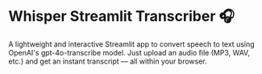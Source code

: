 # Whisper Streamlit Transcriber 🎧
A lightweight and interactive Streamlit app to convert speech to text using OpenAI's gpt-4o-transcribe model. Just upload an audio file (MP3, WAV, etc.) and get an instant transcript — all within your browser.
